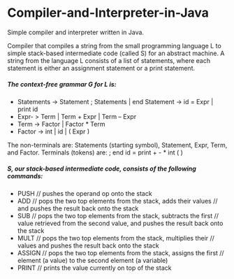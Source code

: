 # Compiler-and-Interpreter-in-Java
Simple compiler and interpreter written in Java.

Compiler that compiles a string from the small programming language L to simple stack-based intermediate code (called S) for an abstract machine. A string from the language L consists of a list of statements, where each statement is either an assignment statement or a print statement.


##### The context-free grammar G for L is:
* Statements -> Statement ; Statements | end Statement -> id = Expr | print id
* Expr- > Term | Term + Expr | Term – Expr
* Term -> Factor | Factor * Term
* Factor -> int | id | ( Expr )


The non-terminals are: Statements (starting symbol), Statement, Expr, Term, and Factor. Terminals (tokens) are: ; end id = print + - * int ( )


##### S, our stack-based intermediate code, consists of the following commands:
* PUSH // pushes the operand op onto the stack
* ADD // pops the two top elements from the stack, adds their values // and pushes the result back onto the stack
* SUB // pops the two top elements from the stack, subtracts the first // value retrieved from the second value, and pushes the result back onto the stack
* MULT // pops the two top elements from the stack, multiplies their // values and pushes the result back onto the stack
* ASSIGN // pops the two top elements from the stack, assigns the first // element (a value) to the second element (a variable)
* PRINT // prints the value currently on top of the stack
